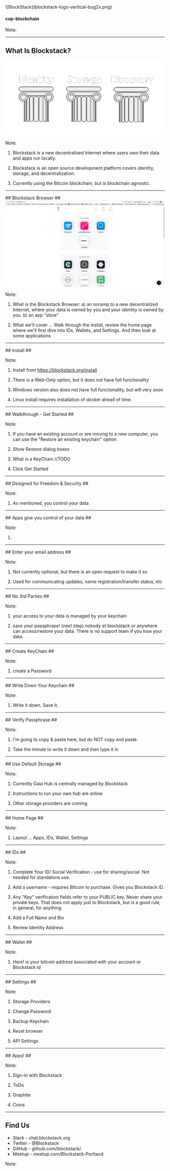 <section data-background="white">
![BlockStack](blockstack-logo-vertical-bug2x.png)


#### cop-blockchain

Note:

</section>

---

<section data-background="#270f34">

## What Is Blockstack? ##

<img src="pillars.png"/>

Note:
1) Blockstack is a new decentralized Internet where users own their data and apps run locally.

2) Blockstack is an open source development platform covers identity, storage, and decentralization.

3) Currently using the Bitcoin blockchain, but is blockchain agnostic.

</section>

---

<section data-background="#270f34">
## Blockstack Browser ##

<img src="browser.png" />

Note:

1) What is the Blockstack Browser: a) an onramp to a new decentralized Internet, where your data is owned by you and your identity is owned by you. b) an app "store"

2) What we'll cover ... Walk through the install, review the home page where we'll first dive into IDs, Wallets, and Settings.  And then look at some applications

</section>

---

<section data-background="#270f34">
## Install ##

Note:
1) Install from https://blockstack.org/install

2) There is a Web-Only option, but it does not have full functionality

3) Windows version also does not have full functionality, but will very soon

4) Linux install requires installation of docker ahead of time.

</section>

---

<section data-background="#270f34">
## Walkthrough - Get Started ##

Note:
1) If you have an existing account or are moving to a new computer, you can use the "Restore an existing keychain" option

2) Show Restore dialog boxes

3) What is a KeyChain //TODO

4) Click Get Started

</section>

---

<section data-background="#270f34">
## Designed for Freedom & Security ##

Note:

1) As mentioned, you control your data

</section>

---

<section data-background="#270f34">
## Apps give you control of your data ##

Note:

1)

</section>

---

<section data-background="#270f34">
## Enter your email address ##

Note:

1) Not currently optional, but there is an open request to make it so

2) Used for communicating updates, name registration/transfer status, etc

</section>

---

<section data-background="#270f34">
## No 3rd Parties ##

Note:

1) your access to your data is managed by your keychain

2) save your passphrase! (next step) nobody at blockstack or anywhere can access/restore your data.  There is no support team if you lose your data.

</section>

---

<section data-background="#270f34">
## Create KeyChain ##

Note:

1) create a Password

</section>

---

<section data-background="#270f34">
## Write Down Your Keychain ##

Note:

1) Write it down. Save it.

</section>

---

<section data-background="#270f34">
## Verify Passphrase ##

Note:

1) I'm going to copy & paste here, but do NOT copy and paste.

2) Take the minute to write it down and then type it in

</section>

---

<section data-background="#270f34">
## Use Default Storage ##

Note:

1) Currently Gaia Hub is centrally managed by Blockstack

2) Instructions to run your own hub are online

3) Other storage providers are coming


</section>

---

<section data-background="#270f34">
## Home Page ##

Note:

1) Layout ... Apps, IDs, Wallet, Settings

</section>

---

<section data-background="#270f34">
## IDs ##

Note:

1) Complete Your ID/ Social Verification - use for sharing/social. Not needed for standalone use.

2) Add a username - requires Bitcoin to purchase.  Gives you Blockstack ID.

3) Any "Key" verification fields refer to your PUBLIC key. Never share your private keys.  That does not apply just to Blockstack, but is a good rule, in general, for anything.

4) Add a Full Name and Bio

5) Review Identity Address

</section>

---

<section data-background="#270f34">
## Wallet ##

Note:

1) Here! is your bitcoin address associated with your account or Blockstack id

</section>

---

<section data-background="#270f34">
## Settings ##

Note:

1) Storage Providers

2) Change Password

3) Backup Keychain

4) Reset browser

5) API Settings

</section>

---

<section data-background="#270f34">
## Apps! ##

Note:

1) Sign-in with Blockstack

2) ToDo

3) Graphite

4) Coins


</section>

---

<section data-background="#270f34">

## Find Us ##

* Slack - chat.blockstack.org
* Twitter - <i class="fa fa-twitter" aria-hidden="true"></i>@Blockstack
* GitHub - github.com/blockstack/
* Meetup - meetup.com/Blockstack-Portland

Note:

</section>
